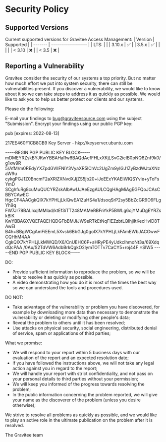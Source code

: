 # Security Policy
## Supported Versions
Current supported versions for Gravitee Access Management:
| Version | Supported          |
| ------- | ------------------ |
| LTS:    |                    |
| 3.10.x  | :white_check_mark: |
| 3.5.x   | :white_check_mark: |
|         |                    |
| < 3.10  | :x:                |
| < 3.5   | :x:                |

## Reporting a Vulnerability

Gravitee consider the security of our systems a top priority. But no matter how much effort we put into system security, there can still be vulnerabilities present.
If you discover a vulnerability, we would like to know about it so we can take steps to address it as quickly as possible.
We would like to ask you to help us better protect our clients and our systems.

Please do the following:

E-mail your findings to bug@graviteesource.com using the subject "Submission". Encrypt your findings using our public PGP key:

pub [expires: 2022-08-13]

217EE460F1CB8CB9
Key Server - hkp://keyserver.ubuntu.com

-----BEGIN PGP PUBLIC KEY BLOCK-----
mDMEYRZskBYJKwYBBAHaRw8BAQdAefFHLxXKjLSvG2icIB0pNQ8Znf9k0/g1xw9R
5/AfM/m0REdyYXZpdGVlIFNlY3VyaXR5IChVc2UgZm9yIGJ1ZyBzdWJtaXNzaW9u
cykgPGJ1Z0BncmF2aXRlZXNvdXJjZS5jb20+iJoEExYKAEIWIQSYvle+yToFsYmD
SCghfuRg8cuMuQUCYRZskAIbAwUJAeEzgAULCQgHAgMiAgEGFQoJCAsCBBYCAwEC
HgcCF4AACgkQIX7kYPHLjLklQwEA1ZuHS4a1/dsoqSrP2sy5BbZcGR9O9FLgYh9q
FW7Jr78BALlxqIMMIad/ktEf3iTT248MAMeRBFnYkP5BWLg6ojYMuDgEYRZskBIK
KwYBBAGXVQEFAQEHQDGFbBMJiJW9eRTkEtNqFlEZzbtLQIhjiItKecHvID8TAwEI
B4h+BBgWCgAmFiEEmL5Xvsk6BbGJg0goIX7kYPHLjLkFAmEWbJACGwwFCQHhM4AA
CgkQIX7kYPHLjLkMWQD/X6/CnUEHC6P+aHRyPE4yUdkcIhmoNt3a/69XdqdQcPAA
/0Au/S2TdVW6AdbBrkQgkO2lymTOTTv7CaCY5+roj44F
=SlW5
-----END PGP PUBLIC KEY BLOCK-----

DO:
- Provide sufficient information to reproduce the problem, so we will be able to resolve it as quickly as possible.
- A video demonstrating how you do it is most of the times the best way so we can understand the tools and procedures used.

DO NOT:
- Take advantage of the vulnerability or problem you have discovered, for example by downloading more data than necessary to demonstrate the vulnerability or deleting or modifying other people's data;
- Reveal the problem to others until it has been resolved;
- Use attacks on physical security, social engineering, distributed denial of service, spam or applications of third parties; 

What we promise:
- We will respond to your report within 5 business days with our evaluation of the report and an expected resolution date;
- If you have followed the instructions above, we will not take any legal action against you in regard to the report;
- We will handle your report with strict confidentiality, and not pass on your personal details to third parties without your permission;
- We will keep you informed of the progress towards resolving the problem;
- In the public information concerning the problem reported, we will give your name as the discoverer of the problem (unless you desire otherwise); 

We strive to resolve all problems as quickly as possible, and we would like to play an active role in the ultimate publication on the problem after it is resolved.

The Gravitee team
